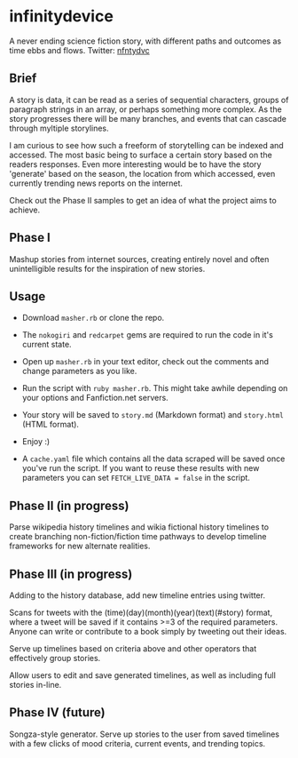 infinitydevice
==============

A never ending science fiction story, with different paths and outcomes as time ebbs and flows. Twitter: [nfntydvc](http://twitter.com/nfntydvc "nfntydvc")


Brief
-----

A story is data, it can be read as a series of sequential characters, groups of paragraph strings in an array, or perhaps something more complex. As the story progresses there will be many branches, and events that can cascade through myltiple storylines.


I am curious to see how such a freeform of storytelling can be indexed and accessed. The most basic being to surface a certain story based on the readers responses. Even more interesting would be to have the story 'generate' based on the season, the location from which accessed, even currently trending news reports on the internet.

Check out the Phase II samples to get an idea of what the project aims to achieve.

Phase I
-------

Mashup stories from internet sources, creating entirely novel and often unintelligible results for the inspiration of new stories.

Usage
-----

* Download `masher.rb` or clone the repo.
* The `nokogiri` and `redcarpet` gems are required to run the code in it's current state.
* Open up `masher.rb` in your text editor, check out the comments and change parameters as you like.
* Run the script with `ruby masher.rb`. This might take awhile depending on your options and Fanfiction.net servers.
* Your story will be saved to `story.md` (Markdown format) and `story.html` (HTML format).
* Enjoy :)

* A `cache.yaml` file which contains all the data scraped will be saved once you've run the script. If you want to reuse these results with new parameters you can set `FETCH_LIVE_DATA = false` in the script.

Phase II (in progress)
--------

Parse wikipedia history timelines and wikia fictional history timelines to create branching non-fiction/fiction time pathways to develop timeline frameworks for new alternate realities.

Phase III (in progress)
---------

Adding to the history database, add new timeline entries using twitter.

Scans for tweets with the (time)(day)(month)(year)(text)(#story) format, where a tweet will be saved if it contains >=3 of the required parameters. Anyone can write or contribute to a book simply by tweeting out their ideas.

Serve up timelines based on criteria above and other operators that effectively group stories.

Allow users to edit and save generated timelines, as well as including full stories in-line.


Phase IV (future)
---------

Songza-style generator. Serve up stories to the user from saved timelines with a few clicks of mood criteria, current events, and trending topics. 


